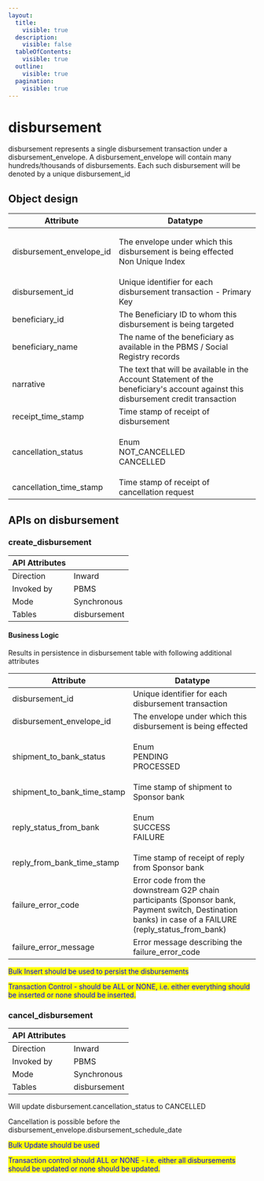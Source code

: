 ```yaml
---
layout:
  title:
    visible: true
  description:
    visible: false
  tableOfContents:
    visible: true
  outline:
    visible: true
  pagination:
    visible: true
---
```


# disbursement

disbursement represents a single disbursement transaction under a disbursement\_envelope. A disbursement\_envelope will contain many hundreds/thousands of disbursements. Each such disbursement will be denoted by a unique disbursement\_id

## Object design

| Attribute                  | Datatype                                                                                                                           |
| -------------------------- | ---------------------------------------------------------------------------------------------------------------------------------- |
| disbursement\_envelope\_id | <p>The envelope under which this disbursement is being effected<br>Non Unique Index</p>                                            |
| disbursement\_id           | Unique identifier for each disbursement transaction - Primary Key                                                                  |
| beneficiary\_id            | The Beneficiary ID to whom this disbursement is being targeted                                                                     |
| beneficiary\_name          | The name of the beneficiary as available in the PBMS / Social Registry records                                                     |
| narrative                  | The text that will be available in the Account Statement of the beneficiary's account against this disbursement credit transaction |
| receipt\_time\_stamp       | Time stamp of receipt of disbursement                                                                                              |
| cancellation\_status       | <p>Enum<br>NOT_CANCELLED<br>CANCELLED</p>                                                                                          |
| cancellation\_time\_stamp  | Time stamp of receipt of cancellation request                                                                                      |

## APIs on disbursement

### create\_disbursement

| API Attributes |              |
| -------------- | ------------ |
| Direction      | Inward       |
| Invoked by     | PBMS         |
| Mode           | Synchronous  |
| Tables         | disbursement |

#### Business Logic

Results in persistence in disbursement table with following additional attributes

| Attribute                       | Datatype                                                                                                                                                 |
| ------------------------------- | -------------------------------------------------------------------------------------------------------------------------------------------------------- |
| disbursement\_id                | Unique identifier for each disbursement transaction                                                                                                      |
| disbursement\_envelope\_id      | The envelope under which this disbursement is being effected                                                                                             |
| shipment\_to\_bank\_status      | <p>Enum<br>PENDING<br>PROCESSED</p>                                                                                                                      |
| shipment\_to\_bank\_time\_stamp | Time stamp of shipment to Sponsor bank                                                                                                                   |
| reply\_status\_from\_bank       | <p>Enum<br>SUCCESS<br>FAILURE</p>                                                                                                                        |
| reply\_from\_bank\_time\_stamp  | Time stamp of receipt of reply from Sponsor bank                                                                                                         |
| failure\_error\_code            | Error code from the downstream G2P chain participants (Sponsor bank, Payment switch, Destination banks) in case of a FAILURE (reply\_status\_from\_bank) |
| failure\_error\_message         | Error message describing the failure\_error\_code                                                                                                        |

<mark style="color:blue;">Bulk Insert should be used to persist the disbursements</mark>

<mark style="color:blue;">Transaction Control - should be ALL or NONE, i.e. either everything should be inserted or none should be inserted.</mark>

### cancel\_disbursement

| API Attributes |              |
| -------------- | ------------ |
| Direction      | Inward       |
| Invoked by     | PBMS         |
| Mode           | Synchronous  |
| Tables         | disbursement |

Will update disbursement.cancellation\_status to CANCELLED

Cancellation is possible before the disbursement\_envelope.disbursement\_schedule\_date

<mark style="color:blue;">Bulk Update should be used</mark>

<mark style="color:blue;">Transaction control should ALL or NONE - i.e. either all disbursements should be updated or none should be updated.</mark>
